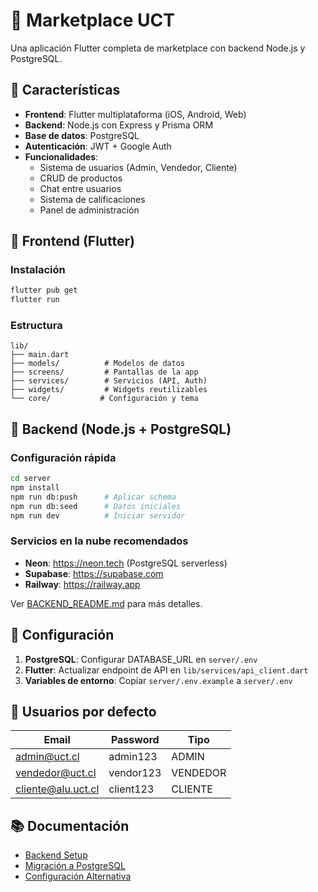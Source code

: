 # 🛒 Marketplace UCT

Una aplicación Flutter completa de marketplace con backend Node.js y PostgreSQL.

## 🚀 Características

- **Frontend**: Flutter multiplataforma (iOS, Android, Web)
- **Backend**: Node.js con Express y Prisma ORM
- **Base de datos**: PostgreSQL
- **Autenticación**: JWT + Google Auth
- **Funcionalidades**: 
  - Sistema de usuarios (Admin, Vendedor, Cliente)
  - CRUD de productos
  - Chat entre usuarios
  - Sistema de calificaciones
  - Panel de administración

## 📱 Frontend (Flutter)

### Instalación
```bash
flutter pub get
flutter run
```

### Estructura
```
lib/
├── main.dart
├── models/          # Modelos de datos
├── screens/         # Pantallas de la app
├── services/        # Servicios (API, Auth)
├── widgets/         # Widgets reutilizables
└── core/           # Configuración y tema
```

## 🚀 Backend (Node.js + PostgreSQL)

### Configuración rápida
```bash
cd server
npm install
npm run db:push      # Aplicar schema
npm run db:seed      # Datos iniciales
npm run dev          # Iniciar servidor
```

### Servicios en la nube recomendados
- **Neon**: https://neon.tech (PostgreSQL serverless)
- **Supabase**: https://supabase.com
- **Railway**: https://railway.app

Ver [BACKEND_README.md](BACKEND_README.md) para más detalles.

## 🔧 Configuración

1. **PostgreSQL**: Configurar DATABASE_URL en `server/.env`
2. **Flutter**: Actualizar endpoint de API en `lib/services/api_client.dart`
3. **Variables de entorno**: Copiar `server/.env.example` a `server/.env`

## 👤 Usuarios por defecto

| Email | Password | Tipo |
|-------|----------|------|
| admin@uct.cl | admin123 | ADMIN |
| vendedor@uct.cl | vendor123 | VENDEDOR |
| cliente@alu.uct.cl | client123 | CLIENTE |

## 📚 Documentación

- [Backend Setup](BACKEND_README.md)
- [Migración a PostgreSQL](server/POSTGRESQL_MIGRATION.md)
- [Configuración Alternativa](CONFIGURACION_ALTERNATIVA.md)
